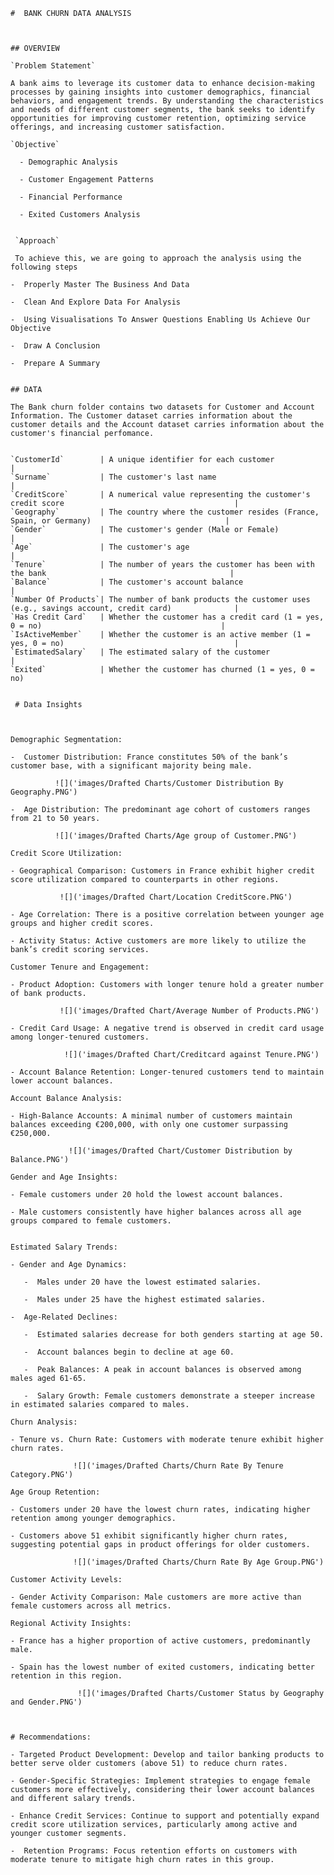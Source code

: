     #  BANK CHURN DATA ANALYSIS



    ## OVERVIEW

    `Problem Statement`
  
    A bank aims to leverage its customer data to enhance decision-making processes by gaining insights into customer demographics, financial behaviors, and engagement trends. By understanding the characteristics and needs of different customer segments, the bank seeks to identify opportunities for improving customer retention, optimizing service offerings, and increasing customer satisfaction.
  
    `Objective`
  
      - Demographic Analysis

      - Customer Engagement Patterns

      - Financial Performance

      - Exited Customers Analysis


     `Approach`

     To achieve this, we are going to approach the analysis using the following steps
     
    -  Properly Master The Business And Data
    
    -  Clean And Explore Data For Analysis
    
    -  Using Visualisations To Answer Questions Enabling Us Achieve Our Objective
    
    -  Draw A Conclusion
    
    -  Prepare A Summary


    ## DATA

    The Bank churn folder contains two datasets for Customer and Account Information. The Customer dataset carries information about the customer details and the Account dataset carries information about the customer's financial perfomance.


    `CustomerId`        | A unique identifier for each customer                                                           |
    `Surname`           | The customer's last name                                                                        |
    `CreditScore`       | A numerical value representing the customer's credit score                                      |
    `Geography`         | The country where the customer resides (France, Spain, or Germany)                              |
    `Gender`            | The customer's gender (Male or Female)                                                          |
    `Age`               | The customer's age                                                                              |
    `Tenure`            | The number of years the customer has been with the bank                                         |
    `Balance`           | The customer's account balance                                                                  |
    `Number Of Products`| The number of bank products the customer uses (e.g., savings account, credit card)              |
    `Has Credit Card`   | Whether the customer has a credit card (1 = yes, 0 = no)                                        |
    `IsActiveMember`    | Whether the customer is an active member (1 = yes, 0 = no)                                      |
    `EstimatedSalary`   | The estimated salary of the customer                                                            |
    `Exited`            | Whether the customer has churned (1 = yes, 0 = no)                                  
  
  
     # Data Insights
  


    Demographic Segmentation:

    -  Customer Distribution: France constitutes 50% of the bank’s customer base, with a significant majority being male.
    
              ![]('images/Drafted Charts/Customer Distribution By Geography.PNG')
    
    -  Age Distribution: The predominant age cohort of customers ranges from 21 to 50 years.

              ![]('images/Drafted Charts/Age group of Customer.PNG')

    Credit Score Utilization:

    - Geographical Comparison: Customers in France exhibit higher credit score utilization compared to counterparts in other regions.

               ![]('images/Drafted Chart/Location CreditScore.PNG')

    - Age Correlation: There is a positive correlation between younger age groups and higher credit scores.
    
    - Activity Status: Active customers are more likely to utilize the bank’s credit scoring services.
    
    Customer Tenure and Engagement:

    - Product Adoption: Customers with longer tenure hold a greater number of bank products.

               ![]('images/Drafted Chart/Average Number of Products.PNG')
    
    - Credit Card Usage: A negative trend is observed in credit card usage among longer-tenured customers.

                ![]('images/Drafted Chart/Creditcard against Tenure.PNG')
    
    - Account Balance Retention: Longer-tenured customers tend to maintain lower account balances.
    
    Account Balance Analysis:

    - High-Balance Accounts: A minimal number of customers maintain balances exceeding €200,000, with only one customer surpassing €250,000.

                 ![]('images/Drafted Chart/Customer Distribution by Balance.PNG')

    Gender and Age Insights:
    
    - Female customers under 20 hold the lowest account balances.
    
    - Male customers consistently have higher balances across all age groups compared to female customers.
    

    Estimated Salary Trends:

    - Gender and Age Dynamics:
    
       -  Males under 20 have the lowest estimated salaries.
       
       -  Males under 25 have the highest estimated salaries.

    -  Age-Related Declines:
    
       -  Estimated salaries decrease for both genders starting at age 50.
       
       -  Account balances begin to decline at age 60.
   
       -  Peak Balances: A peak in account balances is observed among males aged 61-65.
    
       -  Salary Growth: Female customers demonstrate a steeper increase in estimated salaries compared to males.

    Churn Analysis:

    - Tenure vs. Churn Rate: Customers with moderate tenure exhibit higher churn rates.

                  ![]('images/Drafted Charts/Churn Rate By Tenure Category.PNG')

    Age Group Retention:

    - Customers under 20 have the lowest churn rates, indicating higher retention among younger demographics.
    
    - Customers above 51 exhibit significantly higher churn rates, suggesting potential gaps in product offerings for older customers.

                  ![]('images/Drafted Charts/Churn Rate By Age Group.PNG')

    Customer Activity Levels:

    - Gender Activity Comparison: Male customers are more active than female customers across all metrics.

    Regional Activity Insights:
    
    - France has a higher proportion of active customers, predominantly male.
    
    - Spain has the lowest number of exited customers, indicating better retention in this region.

                   ![]('images/Drafted Charts/Customer Status by Geography and Gender.PNG')


  
    # Recommendations:
   
    - Targeted Product Development: Develop and tailor banking products to better serve older customers (above 51) to reduce churn rates.
   
    - Gender-Specific Strategies: Implement strategies to engage female customers more effectively, considering their lower account balances and different salary trends.
  
    - Enhance Credit Services: Continue to support and potentially expand credit score utilization services, particularly among active and younger customer segments.
  
    -  Retention Programs: Focus retention efforts on customers with moderate tenure to mitigate high churn rates in this group.




